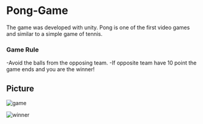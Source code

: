 # Pong-Game
The game was developed with unity.
Pong is one of the first video games and similar to a simple game of tennis.

### Game Rule
-Avoid the balls from the opposing team.
-If opposite team have 10 point the game ends and you are the winner!

## Picture
![game](https://user-images.githubusercontent.com/81179702/128607397-99a54dc2-b9fb-4483-a133-da5baec43542.png)

![winner](https://user-images.githubusercontent.com/81179702/128607404-d2fda278-7307-4601-9735-0eb584a9d9d4.png)
